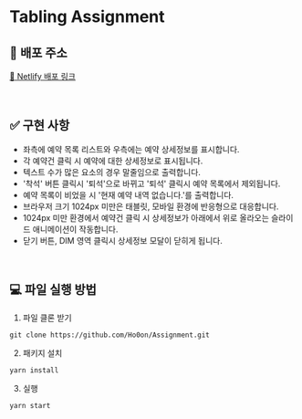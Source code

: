 # Tabling Assignment

## 🚀 배포 주소

[🔗 Netlify 배포 링크](https://precious-unicorn-f77258.netlify.app/)

  <br>

## ✅ 구현 사항

- 좌측에 예약 목록 리스트와 우측에는 예약 상세정보를 표시합니다.
- 각 예약건 클릭 시 예약에 대한 상세정보로 표시됩니다.
- 텍스트 수가 많은 요소의 경우 말줄임으로 출력합니다.
- '착석' 버튼 클릭시 '퇴석'으로 바뀌고 '퇴석' 클릭시 예약 목록에서 제외됩니다.
- 예약 목록이 비었을 시 '현재 예약 내역 없습니다.'를 출력합니다.
- 브라우저 크기 1024px 미만은 태블릿, 모바일 환경에 반응형으로 대응합니다.
- 1024px 미만 환경에서 예약건 클릭 시 상세정보가 아래에서 위로 올라오는 슬라이드 애니메이션이 작동합니다.
- 닫기 버튼, DIM 영역 클릭시 상세정보 모달이 닫히게 됩니다.

<br>

## 💻 파일 실행 방법

1. 파일 클론 받기

```
git clone https://github.com/Ho0on/Assignment.git
```

2. 패키지 설치

```
yarn install
```

3. 실행

```
yarn start
```
